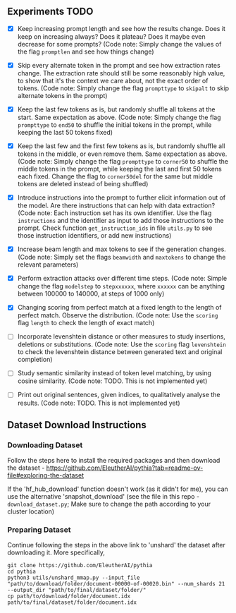 ## Experiments TODO

- [x] Keep increasing prompt length and see how the results change. Does it keep on increasing always? Does it plateau? Does it maybe even decrease for some prompts? (Code note: Simply change the values of the flag `promptlen` and see how things change)
- [x] Skip every alternate token in the prompt and see how extraction rates change. The extraction rate should still be some reasonably high value, to show that it's the context we care about, not the exact order of tokens. (Code note: Simply change the flag `prompttype` to `skipalt` to skip alternate tokens in the prompt)
- [x] Keep the last few tokens as is, but randomly shuffle all tokens at the start. Same expectation as above. (Code note: Simply change the flag `prompttype` to `end50` to shuffle the initial tokens in the prompt, while keeping the last 50 tokens fixed)
- [x] Keep the last few and the first few tokens as is, but randomly shuffle all tokens in the middle, or even remove them. Same expectation as above. (Code note: Simply change the flag `prompttype` to `corner50` to shuffle the middle tokens in the prompt, while keeping the last and first 50 tokens each fixed. Change the flag to `corner50del` for the same but middle tokens are deleted instead of being shuffled)

- [x] Introduce instructions into the prompt to further elicit information out of the model. Are there instructions that can help with data extraction? (Code note: Each instruction set has its own identifier. Use the flag `instructions` and the identifier as input to add those instructions to the prompt. Check function `get_instruction_ids` in file `utils.py` to see those instruction identifiers, or add new instructions)


- [x] Increase beam length and max tokens to see if the generation changes. (Code note: Simply set the flags `beamwidth` and `maxtokens` to change the relevant parameters)

- [x] Perform extraction attacks over different time steps. (Code note: Simple change the flag `modelstep` to `stepxxxxxx`, where `xxxxxx` can be anything between 100000 to 140000, at steps of 1000 only)

- [x] Changing scoring from perfect match at a fixed length to the length of perfect match. Observe the distribution. (Code note: Use the `scoring` flag `length` to check the length of exact match)
- [ ] Incorporate levenshtein distance or other measures to study insertions, deletions or substitutions. (Code note: Use the `scoring` flag `levenshtein` to check the levenshtein distance between generated text and original completion)
- [ ] Study semantic similarity instead of token level matching, by using cosine similarity. (Code note: TODO. This is not implemented yet)
- [ ] Print out original sentences, given indices, to qualitatively analyse the results. (Code note: TODO. This is not implemented yet)

## Dataset Download Instructions

### Downloading Dataset
Follow the steps here to install the required packages and then download the dataset - https://github.com/EleutherAI/pythia?tab=readme-ov-file#exploring-the-dataset

If the 'hf_hub_download' function doesn't work (as it didn't for me), you can use the alternative 'snapshot_download' (see the file in this repo - `download_dataset.py`; Make sure to change the path according to your cluster location)

### Preparing Dataset
Continue following the steps in the above link to 'unshard' the dataset after downloading it. More specifically,
```
git clone https://github.com/EleutherAI/pythia
cd pythia
python3 utils/unshard_mmap.py --input_file "path/to/download/folder/document-00000-of-00020.bin" --num_shards 21 --output_dir "path/to/final/dataset/folder/"
cp path/to/download/folder/document.idx path/to/final/dataset/folder/document.idx
```
